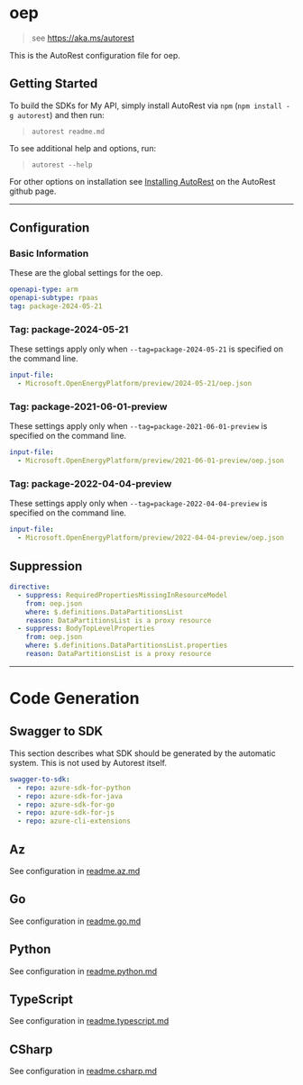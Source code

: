 # oep

> see https://aka.ms/autorest

This is the AutoRest configuration file for oep.

## Getting Started

To build the SDKs for My API, simply install AutoRest via `npm` (`npm install -g autorest`) and then run:

> `autorest readme.md`

To see additional help and options, run:

> `autorest --help`

For other options on installation see [Installing AutoRest](https://aka.ms/autorest/install) on the AutoRest github page.

---

## Configuration

### Basic Information

These are the global settings for the oep.

```yaml
openapi-type: arm
openapi-subtype: rpaas
tag: package-2024-05-21
```

### Tag: package-2024-05-21

These settings apply only when `--tag=package-2024-05-21` is specified on the command line.

```yaml $(tag) == 'package-2024-05-21'
input-file:
  - Microsoft.OpenEnergyPlatform/preview/2024-05-21/oep.json
```


### Tag: package-2021-06-01-preview

These settings apply only when `--tag=package-2021-06-01-preview` is specified on the command line.

```yaml $(tag) == 'package-2021-06-01-preview'
input-file:
  - Microsoft.OpenEnergyPlatform/preview/2021-06-01-preview/oep.json
```

### Tag: package-2022-04-04-preview

These settings apply only when `--tag=package-2022-04-04-preview` is specified on the command line.

```yaml $(tag) == 'package-2022-04-04-preview'
input-file:
  - Microsoft.OpenEnergyPlatform/preview/2022-04-04-preview/oep.json
```

## Suppression
``` yaml
directive:
  - suppress: RequiredPropertiesMissingInResourceModel
    from: oep.json
    where: $.definitions.DataPartitionsList
    reason: DataPartitionsList is a proxy resource
  - suppress: BodyTopLevelProperties
    from: oep.json
    where: $.definitions.DataPartitionsList.properties
    reason: DataPartitionsList is a proxy resource
```    
---

# Code Generation

## Swagger to SDK

This section describes what SDK should be generated by the automatic system.
This is not used by Autorest itself.

```yaml $(swagger-to-sdk)
swagger-to-sdk:
  - repo: azure-sdk-for-python
  - repo: azure-sdk-for-java
  - repo: azure-sdk-for-go
  - repo: azure-sdk-for-js
  - repo: azure-cli-extensions
```
## Az

See configuration in [readme.az.md](./readme.az.md)

## Go

See configuration in [readme.go.md](./readme.go.md)

## Python

See configuration in [readme.python.md](./readme.python.md)

## TypeScript

See configuration in [readme.typescript.md](./readme.typescript.md)

## CSharp

See configuration in [readme.csharp.md](./readme.csharp.md)
